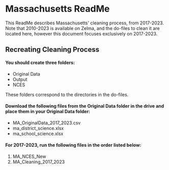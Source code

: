 # Massachusetts ReadMe
This ReadMe describes Massachusetts' cleaning process, from 2017-2023. Note that 2010-2023 is available on Zelma, and the do-files to clean it are located here, however this document focuses exclusively on 2017-2023.

## Recreating Cleaning Process

#### You should create three folders:
- Original Data
- Output
- NCES

These folders correspond to the directories in the do-files.

#### Download the following files from the Original Data folder in the drive and place them in your Original Data folder:
- MA_OriginalData_2017_2023.csv
- ma_district_science.xlsx
- ma_school_science.xlsx

#### For 2017-2023, run the following files in the order listed below:

1. MA_NCES_New
2. MA_Cleaning_2017_2023
